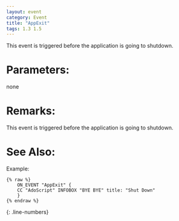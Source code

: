 ```yaml
---
layout: event
category: Event
title: "AppExit"
tags: 1.3 1.5
---
```


This event is triggered before the application is going to shutdown.  

# Parameters:  

none

# Remarks:  

This event is triggered before the application is going to shutdown.  

# See Also:  



Example:  

```adoscript
{% raw %}
	ON_EVENT "AppExit" {
	CC "AdoScript" INFOBOX "BYE BYE" title: "Shut Down"
	}
{% endraw %}
```
{: .line-numbers}
